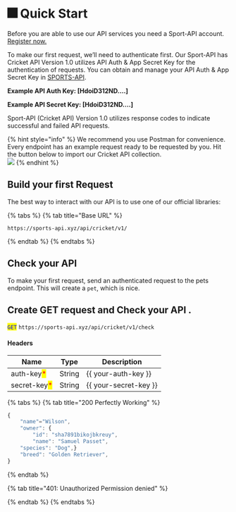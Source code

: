 # 🎆 Quick Start

Before you are able to use our API services you need a Sport-API account. [Register now.](https://sports-api.xyz/register)

To make our first request, we’ll need to authenticate first. Our Sport-API has Cricket API Version 1.0 utilizes API Auth & App Secret Key for the authentication of requests. You can obtain and manage your API Auth & App Secret Key in [SPORTS-API](https://sports-api.xyz/login).

**Example API Auth Key: \[HdoiD312ND….]**

**Example API Secret Key: \[HdoiD312ND….]**

Sport-API (Cricket API) Version 1.0 utilizes response codes to indicate successful and failed API requests.

{% hint style="info" %}
We recommend you use Postman for convenience. Every endpoint has an example request ready to be requested by you. Hit the button below to import our Cricket API collection.\
[​![](https://run.pstmn.io/button.svg)​](https://documenter.getpostman.com/view/13066863/Uz5CLdUZ)​
{% endhint %}

## Build your first Request

The best way to interact with our API is to use one of our official libraries:

{% tabs %}
{% tab title="Base URL" %}
```
https://sports-api.xyz/api/cricket/v1/
```
{% endtab %}
{% endtabs %}

## Check your API

To make your first request, send an authenticated request to the pets endpoint. This will create a `pet`, which is nice.

## Create GET request and Check your API .

<mark style="color:blue;">`GET`</mark> `https://sports-api.xyz/api/cricket/v1/check`

#### Headers

| Name                                         | Type   | Description             |
| -------------------------------------------- | ------ | ----------------------- |
| auth-key<mark style="color:red;">\*</mark>   | String | \{{ your-auth-key \}}   |
| secret-key<mark style="color:red;">\*</mark> | String | \{{ your-secret-key \}} |

{% tabs %}
{% tab title="200 Perfectly Working" %}
```javascript
{
    "name"="Wilson",
    "owner": {
        "id": "sha7891bikojbkreuy",
        "name": "Samuel Passet",
    "species": "Dog",}
    "breed": "Golden Retriever",
}
```
{% endtab %}

{% tab title="401: Unauthorized Permission denied" %}

{% endtab %}
{% endtabs %}
